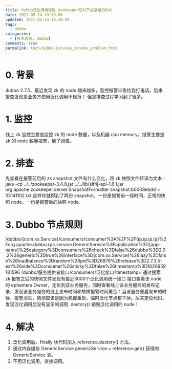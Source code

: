 ```yaml
---
title: Dubbo泛化调用导致 zookeeper临时节点暴增的BUG
date: 2021-05-14 19:30:00
updated: 2021-05-14 19:30:00
tags:
  - dubbo
categories: 
  - [技术总结, dubbo]
comments: true
permalink: tech/dubbo/$invoke_zknode_problem.html    
---
```


# 0. 背景

dubbo 2.7.5，最近发现 zk 的 node 越来越多，监控报警半夜给我打电话。后来排查发现是业务方使用泛化调用不规范！
但是排查过程学习到了很多。

<!--more-->

# 1. 监控

线上 zk 监控主要是监控 zk 的 node 数量，以及机器 cpu memory，报警主要是 zk 的 node 数量报警，到了阈值。

# 2. 排查

先查看在报警前后的 zk snapshot 文件有什么变化，将 zk 快照文件转译为文本：
java -cp ../../zookeeper-3.4.8.jar:../../lib/slf4j-api-1.6.1.jar org.apache.zookeeper.server.SnapshotFormatter snapshot.b0008ebdd > 05141102.txt
这样你就得到了两份 snapshot，一份是报警前一段时间，正常的快照 node，一份是报警后的快照 node。

# 3. Dubbo 节点规则

/dubbo/{com.xx.Service}/consumers/consumer%3A%2F%2F{ip.ip.ip.ip}%2Forg.apache.dubbo.rpc.service.GenericService%3Fapplication%3D{app-name}%26category%3Dconsumers%26check%3Dfalse%26dubbo%3D2.0.2%26generic%3Dtrue%26interface%3D{com.xx.Service}%26lazy%3Dfalse%26loadbalance%3Drandom%26pid%3D26879%26release%3D2.7.3.5-ext%26side%3Dconsumer%26sticky%3Dfalse%26timestamp%3D1620959181596
/dubbo/服务提供者接口/consumers/泛化接口?timestamp=
通过搜索 zk 报警之后的快照文件发现有接近3000个泛化调用统一接口
接口查看该 node 的 ephemeralOwner，定位到该业务服务，同时查看线上该业务服务的发布记录，发现该业务服务的线上发布时间和故障报警时间重合：当该服务重启发布的时候，报警消失，猜测应该是因为机器重启，临时泛化节点都下掉。后来定位代码，发现泛化调用后没有显示的调用 .destory() 销毁泛化调用的 node！

# 4. 解决

1. 泛化调用后，finally 块代码加入 reference.destory() 方法。
2. 通过内存缓存 GenericService genericService = reference.get() 获得的 GenericService 类。
3. 不用泛化调用，直接调用。
